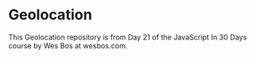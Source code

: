 # Geolocation
This Geolocation repository is from Day 21 of the JavaScript In 30 Days course by Wes Bos at wesbos.com.
